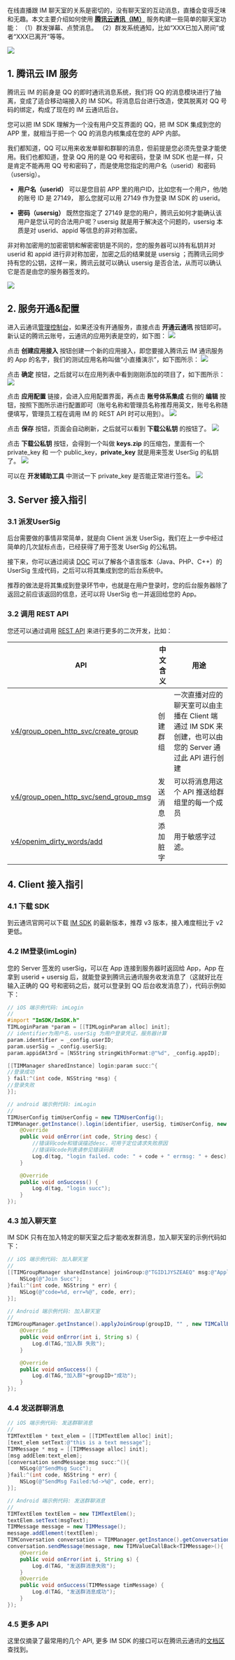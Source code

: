 在线直播跟 IM 聊天室的关系是密切的，没有聊天室的互动消息，直播会变得乏味和无趣。本文主要介绍如何使用 [**腾讯云通讯（IM）**](https://cloud.tencent.com/product/im.html) 服务构建一些简单的聊天室功能：
（1）群发弹幕、点赞消息。
（2）群发系统通知，比如“XXX已加入房间”或者“XXX已离开”等等。

![](https://mc.qcloudimg.com/static/img/6c6edc29c61bb4478d774094227125e1/image.png)

<h2 id="IM">1. 腾讯云 IM 服务</h2>

腾讯云 IM 的前身是 QQ 的即时通讯消息系统，我们将 QQ 的消息模块进行了抽离，变成了适合移动端接入的 IM SDK。将消息后台进行改造，使其脱离对 QQ 号码的绑定，构成了现在的 IM 云通讯后台。

您可以把 IM SDK 理解为一个没有用户交互界面的 QQ，把 IM SDK 集成到您的 APP 里，就相当于把一个 QQ 的消息内核集成在您的 APP 内部。

我们都知道，QQ 可以用来收发单聊和群聊的消息，但前提是您必须先登录才能使用。我们也都知道，登录 QQ 用的是 QQ 号和密码，登录 IM SDK 也是一样，只是肯定不能再用 QQ 号和密码了，而是使用您指定的用户名（userid）和密码（usersig）。

- **用户名（userid）**
可以是您目前 APP 里的用户ID，比如您有一个用户，他/她的账号 ID 是 27149， 那么您就可以用 27149 作为登录 IM SDK 的 userid。

- **密码（usersig）**
既然您指定了 27149 是您的用户，腾讯云如何才能确认该用户是您认可的合法用户呢？usersig 就是用于解决这个问题的，usersig 本质是对 userid、appid 等信息的非对称加密。

 非对称加密用的加密密钥和解密密钥是不同的，您的服务器可以持有私钥并对 userid 和 appid 进行非对称加密，加密之后的结果就是 usersig ；而腾讯云同步持有您的公钥，这样一来，腾讯云就可以确认 usersig 是否合法，从而可以确认它是否是由您的服务器签发的。

![](https://mc.qcloudimg.com/static/img/1e218acdf45772973f9f6c363ab55d89/image.jpg)


<h2 id="OPEN">2. 服务开通&配置</h2>

进入云通讯[管理控制台](https://console.cloud.tencent.com/avc)，如果还没有开通服务，直接点击 **开通云通讯** 按钮即可。新认证的腾讯云账号，云通讯的应用列表是空的，如下图：
![](https://mc.qcloudimg.com/static/img/c033ddba671a514c7b160e1c99a08b55/image.png)

点击 **创建应用接入** 按钮创建一个新的应用接入，即您要接入腾讯云 IM 通讯服务的 App 的名字，我们的测试应用名称叫做“小直播演示”，如下图所示：
![](https://mc.qcloudimg.com/static/img/897bff65af6202322a434b6fa3f8a0bd/image.png)

点击 **确定** 按钮，之后就可以在应用列表中看到刚刚添加的项目了，如下图所示：
![](https://mc.qcloudimg.com/static/img/fff565dc81ba26ca7af4951264b7bb4c/image.png)

点击 **应用配置** 链接，会进入应用配置界面，再点击 **账号体系集成** 右侧的 **编辑** 按钮，按照下图所示进行配置即可（账号名称和管理员名称推荐用英文，账号名称随便填写，管理员工程在调用 IM 的 REST API 时可以用到）。
![](https://mc.qcloudimg.com/static/img/1104e8354d234d949840c9b6c396fd24/image.png)

点击 **保存** 按钮，页面会自动刷新，之后就可以看到 **下载公私钥** 的按钮了。
![](https://mc.qcloudimg.com/static/img/67810cab51216a813b47edcb960ab67a/image.png)

点击 **下载公私钥** 按钮，会得到一个叫做 **keys.zip** 的压缩包，里面有一个 private_key 和 一个 public_key，**private_key** 就是用来签发 UserSig 的私钥了。
![](https://mc.qcloudimg.com/static/img/615590334ba32627857fdb309176682f/image.png)

可以在 **开发辅助工具** 中测试一下 private_key 是否能正常进行签名。
![](https://mc.qcloudimg.com/static/img/b7d40f17068d9f6605bcac81e2891b5e/image.png)

<h2 id="SERVER">3. Server 接入指引</h2>

### 3.1 派发UserSig
后台需要做的事情非常简单，就是向 Client 派发 UserSig，我们在上一步中经过简单的几次鼠标点击，已经获得了用于签发 UserSig 的公私钥。

 接下来，你可以通过阅读 [DOC](https://cloud.tencent.com/document/product/269/1510) 可以了解各个语言版本（Java、PHP、C++）的 UserSig 生成代码，之后可以将其集成到您的后台系统中。

 推荐的做法是将其集成到登录环节中，也就是在用户登录时，您的后台服务器除了返回之前应该返回的信息，还可以将 UserSig 也一并返回给您的 App。

### 3.2 调用 REST API
您还可以通过调用  [REST API](https://cloud.tencent.com/document/product/269/1520) 来进行更多的二次开发，比如：

| API                                      | 中文含义 | 用途                                       |
| ---------------------------------------- | ---- | ---------------------------------------- |
| [v4/group_open_http_svc/create_group](https://cloud.tencent.com/document/product/269/1615) | 创建群组 | 一次直播对应的聊天室可以由主播在 Client 端通过 IM SDK 来创建，也可以由您的 Server 通过此 API 进行创建 |
| [v4/group_open_http_svc/send_group_msg](https://cloud.tencent.com/document/product/269/1629) | 发送消息 | 可以将消息用这个 API 推送给群组里的每一个成员 | 
| [v4/openim_dirty_words/add](https://cloud.tencent.com/document/product/269/2397) | 添加脏字 | 用于敏感字过滤。 |


<h2 id="CLIENT">4. Client 接入指引</h2>

### 4.1 下载 SDK
到云通讯官网可以下载 [IM SDK](https://cloud.tencent.com/product/im#sdk) 的最新版本，推荐 v3 版本，接入难度相比于 v2 更低。


### 4.2 IM登录(imLogin)
您的 Server 签发的 userSig，可以在 App 连接到服务器时返回给 App，App 在拿到 userid + usersig 后，就能登录到腾讯云通讯服务收发消息了（这就好比在输入正确的 QQ 号和密码之后，就可以登录到 QQ 后台收发消息了），代码示例如下：

```objective-c
// iOS 端示例代码: imLogin
//
#import "ImSDK/ImSDK.h"
TIMLoginParam *param = [[TIMLoginParam alloc] init];
// identifier为用户名，userSig 为用户登录凭证，服务器计算
param.identifier = _config.userID;
param.userSig = _config.userSig;
param.appidAt3rd = [NSString stringWithFormat:@"%d", _config.appID];

[[TIMManager sharedInstance] login:param succ:^{
//登录成功
} fail:^(int code, NSString *msg) {
//登录失败
}];
```

```java
// android 端示例代码: imLogin
//
TIMUserConfig timUserConfig = new TIMUserConfig();
TIMManager.getInstance().login(identifier, userSig, timUserConfig, new TIMCallBack() {
	@Override
	public void onError(int code, String desc) {
		//错误码code和错误描述desc，可用于定位请求失败原因
		//错误码code列表请参见错误码表
		Log.d(tag, "login failed. code: " + code + " errmsg: " + desc);
	}

	@Override
	public void onSuccess() {
		Log.d(tag, "login succ");
	}
});
```

### 4.3 加入聊天室
IM SDK 只有在加入特定的聊天室之后才能收发群消息，加入聊天室的示例代码如下：

```objective-c
// iOS 端示例代码: 加入聊天室
//
[[TIMGroupManager sharedInstance] joinGroup:@"TGID1JYSZEAEQ" msg:@"Apply Join Group" succ:^(){
    NSLog(@"Join Succ");
}fail:^(int code, NSString * err) {
    NSLog(@"code=%d, err=%@", code, err);
}];
```

```java
// Android 端示例代码: 加入聊天室
//
TIMGroupManager.getInstance().applyJoinGroup(groupID, "" , new TIMCallBack() {
	@Override
	public void onError(int i, String s) {
		Log.d(TAG,"加入群 失败");
	}

	@Override
	public void onSuccess() {
		Log.d(TAG,"加入群"+groupID+"成功");
	}
});
```

### 4.4 发送群聊消息

```objective-c
// iOS 端示例代码: 发送群聊消息
//
TIMTextElem * text_elem = [[TIMTextElem alloc] init];
[text_elem setText:@"this is a text message"];
TIMMessage * msg = [[TIMMessage alloc] init];
[msg addElem:text_elem];
[conversation sendMessage:msg succ:^(){
    NSLog(@"SendMsg Succ");
}fail:^(int code, NSString * err) {
    NSLog(@"SendMsg Failed:%d->%@", code, err);
}];
```
```java
// Android 端示例代码: 发送群聊消息
//
TIMTextElem textElem = new TIMTextElem();
textElem.setText(msgText);
TIMMessage message = new TIMMessage();
message.addElement(textElem);
TIMConversation conversation = TIMManager.getInstance().getConversation(TIMConversationType.Group, groupId);
conversation.sendMessage(message, new TIMValueCallBack<TIMMessage>(){
	@Override
	public void onError(int i, String s) {
		Log.d(TAG, "发送群消息失败");
	}
	@Override
	public void onSuccess(TIMMessage timMessage) {
		Log.d(TAG, "发送群消息成功");
	}
});
```

### 4.5 更多 API
这里仅摘录了最常用的几个 API, 更多 IM SDK 的接口可以在腾讯云通讯的[文档区](https://cloud.tencent.com/document/product/269)查找到。